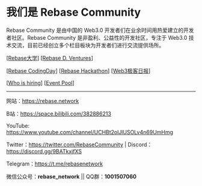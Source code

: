 # 我们是 Rebase Community

Rebase Community 是由中国的 Web3.0 开发者们在业余时间用热爱建立的开发者社区。Rebase Community 是非盈利、公益性的开发社区，专注于 Web3.0 技术交流，目前已经创立多个栏目板块为开发者们进行交流提供场所。

[[Rebase大学](https://github.com/rebase-network/Rebase-University)] [[Rebase D. Ventures](https://rebased.ventures)]

[[Rebase CodingDay](https://github.com/rebase-network/work-groups/blob/main/README.md#rebase-codingday)] [[Rebase Hackathon](https://github.com/rebase-network/work-groups/blob/main/README.md#rebase-hackathon)] [[Web3极客日报](https://github.com/rebase-network/work-groups/blob/main/README.md#web3极客日报)]

[[Who is hiring](https://github.com/rebase-network/who-is-hiring)] [[Event Pool](https://github.com/rebase-network/event-pool)]

---

网站：https://rebase.network

B站：https://space.bilibili.com/382886213

YouTube: https://www.youtube.com/channel/UCHBt2olJlUSOLv4n69UmHmg

Twitter：https://twitter.com/RebaseCommunity  |  Discord：https://discord.gg/9BATkxjfXS

Telegram：https://t.me/rebasenetwork

微信公众号：**rebase_network**  ||  QQ群：**1001507060**
